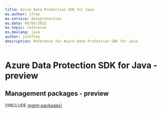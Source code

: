 ```yaml
---
title: Azure Data Protection SDK for Java
ms.author: jfree
ms.service: dataprotection
ms.data: 08/05/2022
ms.topic: reference
ms.devlang: java
author: joshfree
description: Reference for Azure Data Protection SDK for Java
---
```

# Azure Data Protection SDK for Java - preview

## Management packages - preview
[!INCLUDE [mgmt-packages](data-protection-mgmt-index.md)]